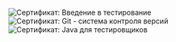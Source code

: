 ![Сертификат: Введение в тестирование](https://user-images.githubusercontent.com/90331218/148588026-e04c5212-f21c-4b9d-8822-51c660eb9d10.jpg)
![Сертификат: Git - система контроля версий](https://user-images.githubusercontent.com/90331218/148588039-a42b9eaa-5b62-4d8a-ae18-f837557ecbc2.jpg)
![Сертификат: Java для тестировщиков](https://user-images.githubusercontent.com/90331218/148588031-4450ff13-fbe3-4e7a-a64c-ea27f84901ed.jpg)
